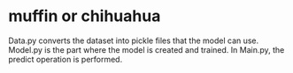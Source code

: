 # muffin or chihuahua
Data.py converts the dataset into pickle files that the model can use. 
Model.py is the part where the model is created and trained. 
In Main.py, the predict operation is performed. 
